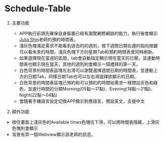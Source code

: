 # Schedule-Table

1. 主要功能
   
   - APP執行前請先確保自身裝置已經有瀏覽網際網路的能力，執行後會顯示[Julia Shin](https://en.amazingtalker.com/teachers-and-tutors/julia-shin)老師的預約時間表。
   - 淺灰色塊滿足需求不能看到過去的的週別，按下週間日期右邊的指向按鍵可以看未來的時間，淺灰色塊下方的星期Tab和預約時間表會同時刷新。
   - 如果選擇現在當週的區間，tab會自動指定顯示現在當天的日期，並連動時間表也顯示現在當天，其他的週別則會顯示一個禮拜的第一天。
   - 白色背景的時間表區塊左右滑可以瀏覽選擇週間日期的時間表，並連動上方的日期Tab，同樣日期Tab也可以左右滑選擇欲顯示的日期。
   - 白色背景的時間表區塊已預約和可以預約的時間如需求一樣標註灰色和綠色，並進行時間的分類Morning(05點～17點)、Evening(18點～21點)、Night(22點～04點)
   - 會隨著手機語言設定切換APP顯示對應語言，預設英文，支援中文
     

2. 額外功能
- 按住畫面上淺灰色的Available times色塊往下滑，可以將時間表隱藏，上滑灰色塊則會顯示
- 背景有弄一個Webview顯示該老師的訊息。
